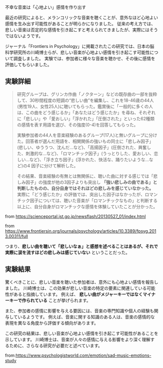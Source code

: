 不幸な音楽は「心地よい」感情を作り出す





最近の研究によると、メランコリックな音楽を聴くことが、意外なほど心地よい感情を生み出す可能性があることが明らかになりました。
従来の考え方では、悲しい音楽は否定的な感情を引き起こすと考えられてきましたが、実際にはそうではないようです。


ジャーナル「Frontiers in Psychology」に掲載されたこの研究では、日本の脳科学研究所の川崎博士らが、悲しい音楽が心地よい感情を引き起こす可能性について調査しました。
実験では、参加者に様々な音楽を聴かせ、その後に感情を評価してもらいました。


## 実験詳細

> 研究グループは、グリンカ作曲「ノクターン」などの既存曲の一部を抜粋して、30秒間程度の短調の“悲しい曲”を編集し、これを18-46歳の44人(男性19人、女性25人)に聴いてもらった。鑑賞後に「一般的に多くの人は、この曲をどう感じるか」「あなたはどう感じたか」を尋ね、それぞれに「悲しい」や「愛おしい」「浮かれた」「圧倒された」といった62種類の感情を表す用語を選び、その強度(0-4)を回答してもらった。
> 
> 実験参加者の44人を音楽経験のあるグループ(17人)と無いグループに分けた。回答者が選んだ用語を、相関関係の強いもの同士に「悲しみ因子」(悲しい、ゆううつ、沈んだ…など)、「高揚因子」(圧倒された、興奮した、刺激的な…など)、「ロマンチック因子」(うっとりした、愛おしい、恋しい…など)、「浮き立ち因子」(浮かれた、快活な、踊りたいような…など)の4 因子に分けて解析した。
> 
> その結果、音楽経験の有無とは無関係に、聴いた曲に対する感じでは「悲しみ因子」の強度が他の3因子よりも突出し **「強い悲しみの曲である」と判断したものの、自分自身ではそれほどの悲しみを感じていなかった。** 実際に「どう感じたか」の評価では、突出した因子はなかったが、ロマンチック因子については、聴いた音楽が「ロマンチックなもの」と判断する以上に、自分自身がロマンチックな感情を体験していたことが分かった。

from https://scienceportal.jst.go.jp/newsflash/20130527_01/index.html

from https://www.frontiersin.org/journals/psychology/articles/10.3389/fpsyg.2013.00311/full

つまり、**悲しい曲を聴いて「悲しいなぁ」と感想を述べることはあるが、それで実際に涙を流すほどの悲しみは感じていない** ということだった。


## 実験結果

驚くべきことに、悲しい音楽を聴いた参加者は、意外にも心地よい感情を報告しました。
川崎博士は、この効果が悲しい音楽の特定の要素に関連している可能性があると指摘しています。
例えば、 **悲しい曲がメジャーキーではなくマイナーキーで作られている** ことが挙げられます。

また、参加者の感情に影響を与える要因には、音楽の専門知識や個人の経験も関与しているようです。
例えば、音楽に関する知識のある人は、音楽の感情的な表現を異なる角度から評価する傾向があります。

この研究の結果は、悲しい音楽が心地よい感情を引き起こす可能性があることを示しています。
川崎博士は、音楽が人々の感情に与える影響をより深く理解するために、さらなる研究が必要だと述べています。


from:https://www.psychologistworld.com/emotion/sad-music-emotions-study


